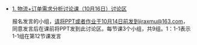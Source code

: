 - [1. 物流+订单需求分析讨论课（10月16日）讨论区](https://l.xmu.edu.cn/mod/forum/view.php?id=136544)

  报名发言的小组，请将PPT或者作业于10月14日前发到jiraxmu@163.com，同意发言后在课前将PPT发到此讨论区。每节课3个小组，共9组。1：1-1表示1-1组在第12节课发言